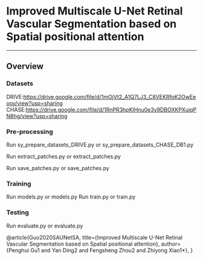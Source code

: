 # Improved Multiscale U-Net Retinal Vascular Segmentation based on Spatial positional attention

---

## Overview

### Datasets



DRIVE:https://drive.google.com/file/d/1mOjVt2_A1Q7LJ3_C8VEKRfoK2OwEeooy/view?usp=sharing
CHASE:https://drive.google.com/file/d/1RnPR3hpKIHnu0e3y9DBOXKPXuiqPN8hg/view?usp=sharing

### Pre-processing

Run sy_prepare_datasets_DRIVE.py or sy_prepare_datasets_CHASE_DB1.py

Run extract_patches.py or extract_patches.py

Run save_patches.py or save_patches.py

### Training
Run  models.py or  models.py 
Run train.py or train.py

### Testing

Run evaluate.py or evaluate.py





@article{Guo2020SAUNetSA,
  title={Improved Multiscale U-Net Retinal Vascular Segmentation based on Spatial positional attention},
  author={Penghui Gu1 and Yan Ding2 and Fengsheng Zhou2 and Zhiyong Xiao1*},
}
